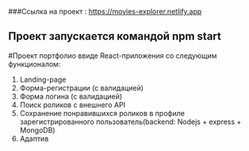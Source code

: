 ###Ссылка на проект : https://movies-explorer.netlify.app
## Проект запускается командой npm start
#Проект портфолио ввиде React-приложения со следующим функционалом:
1. Landing-page
2. Форма-регистрации (с валидацией)
3. Форма логина (с валидацией)
4. Поиск роликов с внешнего API
5. Сохранение понравившихся роликов в профиле зарегистрированного пользователь(backend: Nodejs + express + MongoDB)
6. Адаптив
